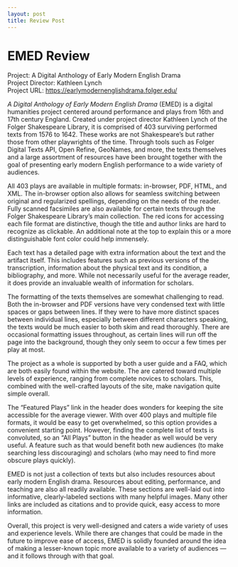 ```yaml
---
layout: post
title: Review Post
---
```


# EMED Review

Project: A Digital Anthology of Early Modern English Drama  
Project Director: Kathleen Lynch  
Project URL: https://earlymodernenglishdrama.folger.edu/  

_A Digital Anthology of Early Modern English Drama_ (EMED) is a digital humanities project centered around performance and plays from 16th and 17th century England. Created under project director Kathleen Lynch of the Folger Shakespeare Library, it is comprised of 403 surviving performed texts from 1576 to 1642. These works are not Shakespeare’s but rather those from other playwrights of the time. Through tools such as Folger Digital Texts API, Open Refine, GeoNames, and more, the texts themselves and a large assortment of resources have been brought together with the goal of presenting early modern English performance to a wide variety of audiences.

All 403 plays are available in multiple formats: in-browser, PDF, HTML, and XML. The in-browser option also allows for seamless switching between original and regularized spellings, depending on the needs of the reader. Fully scanned facsimiles are also available for certain texts through the Folger Shakespeare Library’s main collection. The red icons for accessing each file format are distinctive, though the title and author links are hard to recognize as clickable. An additional note at the top to explain this or a more distinguishable font color could help immensely.

Each text has a detailed page with extra information about the text and the artifact itself. This includes features such as previous versions of the transcription, information about the physical text and its condition, a bibliography, and more. While not necessarily useful for the average reader, it does provide an invaluable wealth of information for scholars.

The formatting of the texts themselves are somewhat challenging to read. Both the in-browser and PDF versions have very condensed text with little spaces or gaps between lines. If they were to have more distinct spaces between individual lines, especially between different characters speaking, the texts would be much easier to both skim and read thoroughly. There are occasional formatting issues throughout, as certain lines will run off the page into the background, though they only seem to occur a few times per play at most.

The project as a whole is supported by both a user guide and a FAQ, which are both easily found within the website. The are catered toward multiple levels of experience, ranging from complete novices to scholars. This, combined with the well-crafted layouts of the site, make navigation quite simple overall.

The “Featured Plays” link in the header does wonders for keeping the site accessible for the average viewer. With over 400 plays and multiple file formats, it would be easy to get overwhelmed, so this option provides a convenient starting point. However, finding the complete list of texts is convoluted, so an “All Plays” button in the header as well would be very useful. A feature such as that would benefit both new audiences (to make searching less discouraging) and scholars (who may need to find more obscure plays quickly).

EMED is not just a collection of texts but also includes resources about early modern English drama. Resources about editing, performance, and teaching are also all readily available. These sections are well-laid out into informative, clearly-labeled sections with many helpful images. Many other links are included as citations and to provide quick, easy access to more information.

Overall, this project is very well-designed and caters a wide variety of uses and experience levels. While there are changes that could be made in the future to improve ease of access, EMED is solidly founded around the idea of making a lesser-known topic more available to a variety of audiences — and it follows through with that goal.

